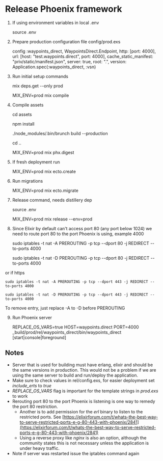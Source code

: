 # Release Phoenix framework

1. If using environment variables in local .env

    source .env

2. Prepare production configuration file config/prod.exs

    config :waypoints_direct, WaypointsDirect.Endpoint,
          http: [port: 4000],
          url: [host: "test.waypoints.direct", port: 4000],
          cache_static_manifest: "priv/static/manifest.json",
          server: true,
          root: ".",
          version: Application.spec(:waypoints_direct, :vsn)

3. Run initial setup commands

    mix deps.get --only prod
    
    MIX_ENV=prod mix compile

4. Compile assets

    cd assets
    
    npm install
    	
    ./node_modules/.bin/brunch build --production
    	
    cd ..
    
    MIX_ENV=prod mix phx.digest

5. If fresh deployment run

    MIX_ENV=prod mix ecto.create

6. Run migrations

    MIX_ENV=prod mix ecto.migrate

7. Release command, needs distillery dep

    source .env
    
    MIX_ENV=prod mix release --env=prod

8. Since Elixir by default can't access port 80 (any port below 1024) we need to route port 80 to the port Phoenix is using, example 4000

    sudo iptables -t nat -A PREROUTING -p tcp --dport 80 -j REDIRECT --to-ports 4000
    	
    sudo iptables -t nat -D PREROUTING -p tcp --dport 80 -j REDIRECT --to-ports 4000

or if https

    sudo iptables -t nat -A PREROUTING -p tcp --dport 443 -j REDIRECT --to-ports 4000
    	
    sudo iptables -t nat -D PREROUTING -p tcp --dport 443 -j REDIRECT --to-ports 4000

To remove entry, just replace -A to -D before PREROUTING

9. Run Phoenix server

    REPLACE_OS_VARS=true HOST=waypoints.direct PORT=4000 _build/prod/rel/waypoints_direct/bin/waypoints_direct [start|console|foreground]

## Notes

- Server that is used for building must have erlang, elixir and should be the same versions in production. This would not be a problem if we are using the same server to build and run/deploy the application.
- Make sure to check values in rel/config.exs, for easier deployment set *include_erts* to *true*
- *REPLACE_OS_VARS* flag is important for the template strings in *prod.exs* to work
- Rerouting port 80 to the port Phoenix is listening is one way to remedy the port 80 restriction.
  - Another is to add permission for the *erl* binary to listen to the restricted ports. See [https://elixirforum.com/t/whats-the-best-way-to-serve-restricted-ports-e-g-80-443-with-phoenix/2841](https://elixirforum.com/t/whats-the-best-way-to-serve-restricted-ports-e-g-80-443-with-phoenix/2841)
  - Using a reverse proxy like *nginx* is also an option, although the community states this is not necessary unless the application is under heavy traffic.
- Note if server was restarted issue the iptables command again